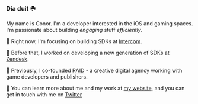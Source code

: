 ### Dia duit ☘️

My name is Conor. I'm a developer interested in the iOS and gaming spaces. I'm passionate about building *engaging* stuff *efficiently*.

🚀 Right now, I'm focusing on building SDKs at [Intercom](https://intercom.com).

📱 Before that, I worked on developing a new generation of SDKs at [Zendesk](https://www.zendesk.co.uk).

👾 Previously, I co-founded [RAID](https://raid.gg) - a creative digital agency working with game developers and publishers.

💬 You can learn more about me and my work at [my website](https://cnolan.dev), and you can get in touch with me on [Twitter](https://twitter.com/IAmConorNolan)
